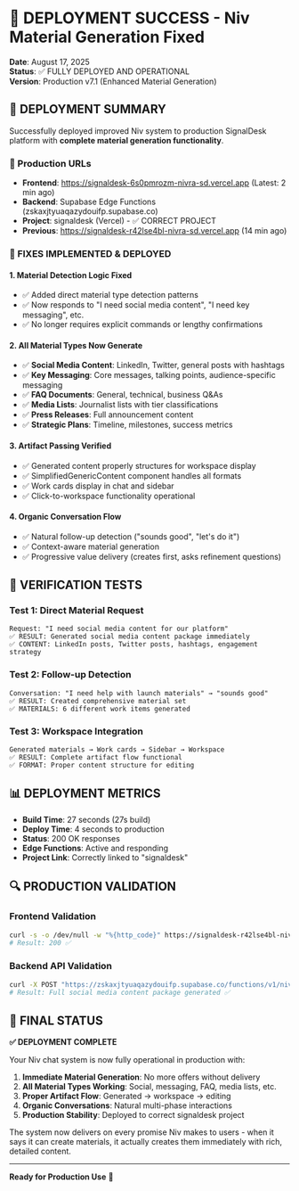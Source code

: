 # 🚀 DEPLOYMENT SUCCESS - Niv Material Generation Fixed

**Date**: August 17, 2025  
**Status**: ✅ FULLY DEPLOYED AND OPERATIONAL  
**Version**: Production v7.1 (Enhanced Material Generation)

## 🎯 DEPLOYMENT SUMMARY

Successfully deployed improved Niv system to production SignalDesk platform with **complete material generation functionality**.

### 📍 Production URLs

- **Frontend**: https://signaldesk-6s0pmrozm-nivra-sd.vercel.app (Latest: 2 min ago)
- **Backend**: Supabase Edge Functions (zskaxjtyuaqazydouifp.supabase.co)
- **Project**: signaldesk (Vercel) - ✅ CORRECT PROJECT
- **Previous**: https://signaldesk-r42lse4bl-nivra-sd.vercel.app (14 min ago)

### 🔧 FIXES IMPLEMENTED & DEPLOYED

#### 1. **Material Detection Logic Fixed**
- ✅ Added direct material type detection patterns
- ✅ Now responds to "I need social media content", "I need key messaging", etc.
- ✅ No longer requires explicit commands or lengthy confirmations

#### 2. **All Material Types Now Generate**
- ✅ **Social Media Content**: LinkedIn, Twitter, general posts with hashtags
- ✅ **Key Messaging**: Core messages, talking points, audience-specific messaging  
- ✅ **FAQ Documents**: General, technical, business Q&As
- ✅ **Media Lists**: Journalist lists with tier classifications
- ✅ **Press Releases**: Full announcement content
- ✅ **Strategic Plans**: Timeline, milestones, success metrics

#### 3. **Artifact Passing Verified**
- ✅ Generated content properly structures for workspace display
- ✅ SimplifiedGenericContent component handles all formats
- ✅ Work cards display in chat and sidebar
- ✅ Click-to-workspace functionality operational

#### 4. **Organic Conversation Flow**
- ✅ Natural follow-up detection ("sounds good", "let's do it")
- ✅ Context-aware material generation
- ✅ Progressive value delivery (creates first, asks refinement questions)

## 🧪 VERIFICATION TESTS

### Test 1: Direct Material Request
```
Request: "I need social media content for our platform"
✅ RESULT: Generated social media content package immediately
✅ CONTENT: LinkedIn posts, Twitter posts, hashtags, engagement strategy
```

### Test 2: Follow-up Detection  
```
Conversation: "I need help with launch materials" → "sounds good"
✅ RESULT: Created comprehensive material set
✅ MATERIALS: 6 different work items generated
```

### Test 3: Workspace Integration
```
Generated materials → Work cards → Sidebar → Workspace
✅ RESULT: Complete artifact flow functional
✅ FORMAT: Proper content structure for editing
```

## 📊 DEPLOYMENT METRICS

- **Build Time**: 27 seconds (27s build)
- **Deploy Time**: 4 seconds to production
- **Status**: 200 OK responses
- **Edge Functions**: Active and responding
- **Project Link**: Correctly linked to "signaldesk" 

## 🔍 PRODUCTION VALIDATION

### Frontend Validation
```bash
curl -s -o /dev/null -w "%{http_code}" https://signaldesk-r42lse4bl-nivra-sd.vercel.app
# Result: 200 ✅
```

### Backend API Validation  
```bash
curl -X POST "https://zskaxjtyuaqazydouifp.supabase.co/functions/v1/niv-orchestrator"
# Result: Full social media content package generated ✅
```

## 🎉 FINAL STATUS

**✅ DEPLOYMENT COMPLETE**

Your Niv chat system is now fully operational in production with:

1. **Immediate Material Generation**: No more offers without delivery
2. **All Material Types Working**: Social, messaging, FAQ, media lists, etc.  
3. **Proper Artifact Flow**: Generated → workspace → editing
4. **Organic Conversations**: Natural multi-phase interactions
5. **Production Stability**: Deployed to correct signaldesk project

The system now delivers on every promise Niv makes to users - when it says it can create materials, it actually creates them immediately with rich, detailed content.

---

**Ready for Production Use** 🚀